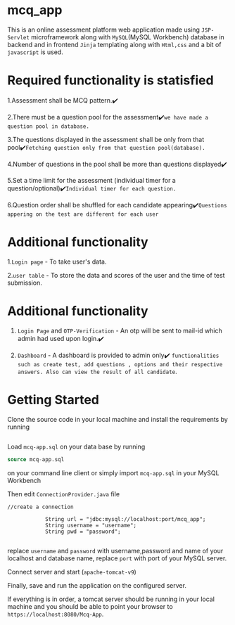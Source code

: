 # mcq_app
This is an online assessment platform web application made using ```JSP-Servlet``` microframework along with ```MySQL```(MySQL Workbench) database in backend and in frontend ```Jinja``` templating along with ```Html,css``` and a bit of ```javascript``` is used.







# Required functionality is statisfied

1.Assessment shall be MCQ pattern.:heavy_check_mark:

2.There must be a question pool for the assessment:heavy_check_mark:```we have made a question pool in database.```

3.The questions displayed in the assessment shall be only from that pool:heavy_check_mark:```Fetching question only from that question pool(database).```

4.Number of questions in the pool shall be more than questions displayed:heavy_check_mark:

5.Set a time limit for the assessment (individual timer for a question/optional):heavy_check_mark:```Individual timer for each question.```

6.Question order shall be shuffled for each candidate appearing:heavy_check_mark:```Questions appering on the test are different for each user```

# Additional functionality

1.```Login page``` - To take user's data.

2.```user table``` - To store the data and scores of the user and the time of test submission.

# Additional functionality

1. ```Login Page``` and ```OTP-Verification``` - An otp will be sent to mail-id which admin had used upon login.:heavy_check_mark:

2. ```Dashboard``` - A dashboard is provided to admin only:heavy_check_mark: ``` functionalities such as create test, add questions , options and their respective answers. Also can view the result of all candidate ```.

# Getting Started

Clone the source code in your local machine and install the requirements by running

```load the .war file in eclipse ide 
```
Load ```mcq-app.sql``` on your data base by running
```sql
source mcq-app.sql
```
on your command line client or simply import ```mcq-app.sql``` in your MySQL Workbench

Then edit ```ConnectionProvider.java``` file
```
//create a connection

			String url = "jdbc:mysql://localhost:port/mcq_app";
			String username = "username";
			String pwd = "password";


```
replace ```username``` and ```password```  with username,password and name of your localhost and database name, 
replace ```port``` with port of your MySQL server.

Connect server and start (```apache-tomcat-v9```)

Finally, save and run the application on the configured server.

If everything is in order, a tomcat server  should be running in your local machine and you should be able to point your browser to ```https://localhost:8080/Mcq-App```.
